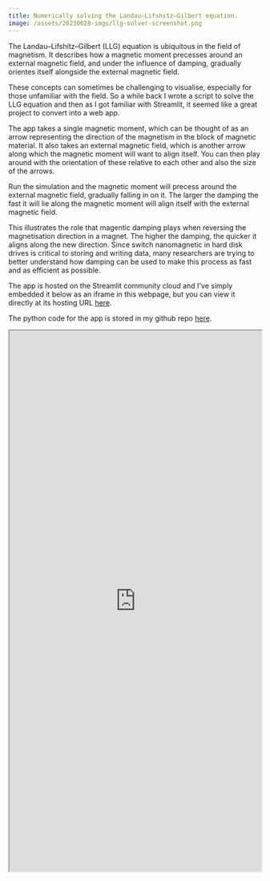 ```yaml
---
title: Numerically solving the Landau–Lifshitz–Gilbert equation. 
image: /assets/20230628-imgs/llg-solver-screenshot.png
---  
```


The Landau–Lifshitz–Gilbert (LLG) equation is ubiquitous in the field of magnetism. It describes how a magnetic moment precesses around an external magnetic field, and under the influence of damping, gradually orientes itself alongside the external magnetic field. 

These concepts can sometimes be challenging to visualise, especially for those unfamiliar with the field. So a while back I wrote a script to solve the LLG equation and then as I got familiar with Streamlit, it seemed like a great project to convert into a web app. 

The app takes a single magnetic moment, which can be thought of as an arrow representing the direction of the magnetism in the block of magnetic material. It also takes an external magnetic field, which is another arrow along which the magnetic moment will want to align itself. You can then play around with the orientation of these relative to each other and also the size of the arrows. 

Run the simulation and the magnetic moment will precess around the external magnetic field, gradually falling in on it. The larger the damping the fast it will lie along the magnetic moment will align itself with the external magnetic field. 

This illustrates the role that magentic damping plays when reversing the magnetisation direction in a magnet. The higher the damping, the quicker it aligns along the new direction. Since switch nanomagnetic in hard disk drives is critical to storing and writing data, many researchers are trying to better understand how damping can be used to make this process as fast and as efficient as possible. 

The app is hosted on the Streamlit community cloud and I've simply embedded it below as an iframe in this webpage, but you can view it directly at its hosting URL [here](https://llgdemo.streamlit.app/).

The python code for the app is stored in my github repo [here](https://github.com/rich970/LLG-app). 


<iframe src="https://llgdemo.streamlit.app//?embedded=true"
		frameborder="2"
		marginheight="1000"
		marginwidth="500"
		width="100%"
		height="1080"
		scrolling="no">
</iframe>



